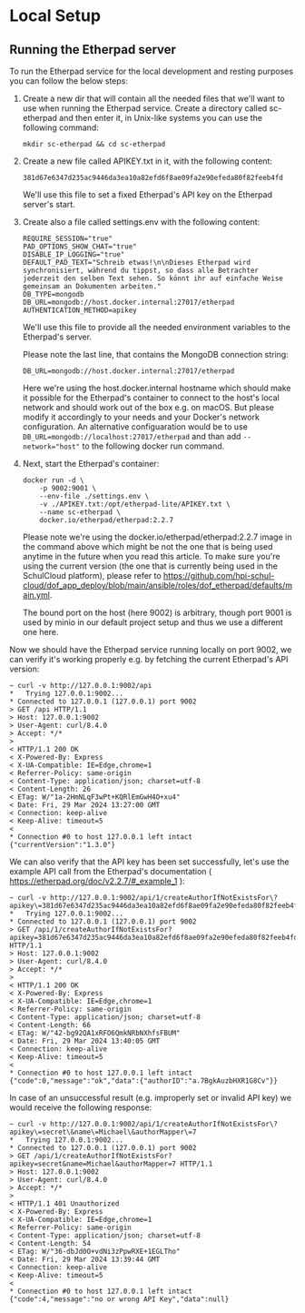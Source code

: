 # Local Setup

## Running the Etherpad server

To run the Etherpad service for the local development and resting purposes you can follow the below steps:

1. Create a new dir that will contain all the needed files that we'll want to use when running the Etherpad service.
Create a directory called sc-etherpad and then enter it, in Unix-like systems you can use the following command: 

    `mkdir sc-etherpad && cd sc-etherpad`

2. Create a new file called APIKEY.txt in it, with the following content:

    `381d67e6347d235ac9446da3ea10a82efd6f8ae09fa2e90efeda80f82feeb4fd`

    We'll use this file to set a fixed Etherpad's API key on the Etherpad server's start.

3. Create also a file called settings.env with the following content:

    ```
    REQUIRE_SESSION="true"
    PAD_OPTIONS_SHOW_CHAT="true"
    DISABLE_IP_LOGGING="true"
    DEFAULT_PAD_TEXT="Schreib etwas!\n\nDieses Etherpad wird synchronisiert, während du tippst, so dass alle Betrachter jederzeit den selben Text sehen. So könnt ihr auf einfache Weise gemeinsam an Dokumenten arbeiten."
    DB_TYPE=mongodb
    DB_URL=mongodb://host.docker.internal:27017/etherpad
    AUTHENTICATION_METHOD=apikey
    ```
    We'll use this file to provide all the needed environment variables to the Etherpad's server.

    Please note the last line, that contains the MongoDB connection string:

    `DB_URL=mongodb://host.docker.internal:27017/etherpad`

    Here we're using the host.docker.internal hostname which should make it possible for the Etherpad's container to connect to the host's local network and should work out of the box e.g. on macOS. But please modify it accordingly to your needs and your Docker's network configuration. An alternative configuaration would be to use `DB_URL=mongodb://localhost:27017/etherpad` and than add `--network="host"` to the following docker run command.

4. Next, start the Etherpad's container:
    ```
    docker run -d \
        -p 9002:9001 \
        --env-file ./settings.env \
        -v ./APIKEY.txt:/opt/etherpad-lite/APIKEY.txt \
        --name sc-etherpad \
        docker.io/etherpad/etherpad:2.2.7
    ```
    Please note we're using the docker.io/etherpad/etherpad:2.2.7 image in the command above which might be not the one that is being used anytime in the future when you read this article. To make sure you're using the current version (the one that is currently being used in the SchulCloud platform), please refer to https://github.com/hpi-schul-cloud/dof_app_deploy/blob/main/ansible/roles/dof_etherpad/defaults/main.yml.
    
    The bound port on the host (here 9002) is arbitrary, though port 9001 is used by minio in our default project setup and thus we use a different one here.

Now we should have the Etherpad service running locally on port 9002, we can verify it's working properly e.g. by fetching the current Etherpad's API version:

```
~ curl -v http://127.0.0.1:9002/api
*   Trying 127.0.0.1:9002...
* Connected to 127.0.0.1 (127.0.0.1) port 9002
> GET /api HTTP/1.1
> Host: 127.0.0.1:9002
> User-Agent: curl/8.4.0
> Accept: */*
> 
< HTTP/1.1 200 OK
< X-Powered-By: Express
< X-UA-Compatible: IE=Edge,chrome=1
< Referrer-Policy: same-origin
< Content-Type: application/json; charset=utf-8
< Content-Length: 26
< ETag: W/"1a-2HmNLqF3wPt+KQRlEmGwH4O+xu4"
< Date: Fri, 29 Mar 2024 13:27:00 GMT
< Connection: keep-alive
< Keep-Alive: timeout=5
< 
* Connection #0 to host 127.0.0.1 left intact
{"currentVersion":"1.3.0"}
```

We can also verify that the API key has been set successfully, let's use the example API call from the Etherpad's documentation ( https://etherpad.org/doc/v2.2.7/#_example_1 ):

```
~ curl -v http://127.0.0.1:9002/api/1/createAuthorIfNotExistsFor\?apikey\=381d67e6347d235ac9446da3ea10a82efd6f8ae09fa2e90efeda80f82feeb4fd\&name\=Michael\&authorMapper\=7
*   Trying 127.0.0.1:9002...
* Connected to 127.0.0.1 (127.0.0.1) port 9002
> GET /api/1/createAuthorIfNotExistsFor?apikey=381d67e6347d235ac9446da3ea10a82efd6f8ae09fa2e90efeda80f82feeb4fd&name=Michael&authorMapper=7 HTTP/1.1
> Host: 127.0.0.1:9002
> User-Agent: curl/8.4.0
> Accept: */*
> 
< HTTP/1.1 200 OK
< X-Powered-By: Express
< X-UA-Compatible: IE=Edge,chrome=1
< Referrer-Policy: same-origin
< Content-Type: application/json; charset=utf-8
< Content-Length: 66
< ETag: W/"42-bg92QA1xRFO6QmkNRbNXhfsFBUM"
< Date: Fri, 29 Mar 2024 13:40:05 GMT
< Connection: keep-alive
< Keep-Alive: timeout=5
< 
* Connection #0 to host 127.0.0.1 left intact
{"code":0,"message":"ok","data":{"authorID":"a.7BgkAuzbHXR1G8Cv"}}
```

In case of an unsuccessful result (e.g. improperly set or invalid API key) we would receive the following response:
```
~ curl -v http://127.0.0.1:9002/api/1/createAuthorIfNotExistsFor\?apikey\=secret\&name\=Michael\&authorMapper\=7
*   Trying 127.0.0.1:9002...
* Connected to 127.0.0.1 (127.0.0.1) port 9002
> GET /api/1/createAuthorIfNotExistsFor?apikey=secret&name=Michael&authorMapper=7 HTTP/1.1
> Host: 127.0.0.1:9002
> User-Agent: curl/8.4.0
> Accept: */*
> 
< HTTP/1.1 401 Unauthorized
< X-Powered-By: Express
< X-UA-Compatible: IE=Edge,chrome=1
< Referrer-Policy: same-origin
< Content-Type: application/json; charset=utf-8
< Content-Length: 54
< ETag: W/"36-dbJd0O+vdNi3zPpwRXE+1EGLTho"
< Date: Fri, 29 Mar 2024 13:39:44 GMT
< Connection: keep-alive
< Keep-Alive: timeout=5
< 
* Connection #0 to host 127.0.0.1 left intact
{"code":4,"message":"no or wrong API Key","data":null}
```